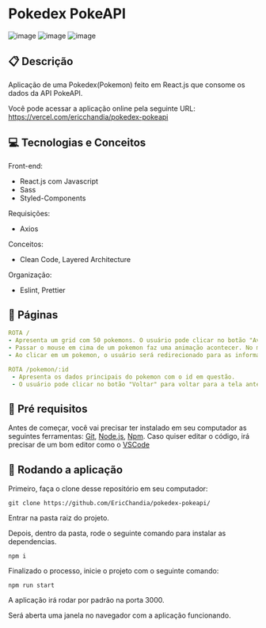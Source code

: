 # Pokedex PokeAPI
![image](https://user-images.githubusercontent.com/102334488/219732362-7c477b75-8885-40a7-918a-ac29114d847e.png)
![image](https://user-images.githubusercontent.com/102334488/219733034-2518e7d5-530f-44d7-b453-bf137faaf466.png)
![image](https://user-images.githubusercontent.com/102334488/219734922-597c3d09-692e-4af6-84e1-c39f61142c1c.png)


##  :clipboard: Descrição
Aplicação de uma Pokedex(Pokemon) feito em React.js que consome os dados da API PokeAPI. 

Você pode acessar a aplicação online pela seguinte URL:
https://vercel.com/ericchandia/pokedex-pokeapi


## :computer:	 Tecnologias e Conceitos

Front-end:
- React.js com Javascript
- Sass
- Styled-Components

Requisições:
- Axios

Conceitos:
- Clean Code, Layered Architecture

Organização: 
- Eslint, Prettier


## :rocket: Páginas

  
   ```yml
ROTA /
  - Apresenta um grid com 50 pokemons. O usuário pode clicar no botão "Avançar" para mostrar os próximos 50 pokemons, ou clicar no botão "Voltar" para voltar para a pàgina anterior.
  - Passar o mouse em cima de um pokemon faz uma animação acontecer. No mobile é necessário clicar e segurar o pokemon.
  - Ao clicar em um pokemon, o usuário será redirecionado para as informações daquele pokemon.
```

   ```yml
ROTA /pokemon/:id
    - Apresenta os dados principais do pokemon com o id em questão.
    - O usuário pode clicar no botão "Voltar" para voltar para a tela anterior.
```


## :rocket: Pré requisitos
Antes de começar, você vai precisar ter instalado em seu computador as seguintes ferramentas:
[Git](https://git-scm.com), [Node.js](https://nodejs.org/en/), [Npm](https://www.npmjs.com/).
Caso quiser editar o código, irá precisar de um bom editor como o [VSCode](https://code.visualstudio.com/)


## 🏁 Rodando a aplicação
Primeiro, faça o clone desse repositório em seu computador:

```
git clone https://github.com/EricChandia/pokedex-pokeapi/
```

Entrar na pasta raiz do projeto.


Depois, dentro da pasta, rode o seguinte comando para instalar as dependencias.

```
npm i
```

Finalizado o processo, inicie o projeto com o seguinte comando:
```
npm run start
```

A aplicação irá rodar por padrão na porta 3000. 


Será aberta uma janela no navegador com a aplicação funcionando.

